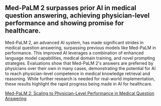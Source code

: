 ## Med-PaLM 2 surpasses prior AI in medical question answering, achieving physician-level performance and showing promise for healthcare.

Med-PaLM 2, an advanced AI system, has made significant strides in medical question answering, surpassing previous models like Med-PaLM in performance. This improved AI leverages a combination of enhanced language model capabilities, medical domain training, and novel prompting strategies. Evaluations show that Med-PaLM 2's answers are preferred by physicians over their own in many cases, demonstrating the potential for AI to reach physician-level competence in medical knowledge retrieval and reasoning. While further research is needed for real-world implementation, these results highlight the rapid progress being made in AI for healthcare.

[Med-PaLM 2:  Scaling to Physician-Level Performance in Medical Question Answering](https://arxiv.org/pdf/2305.09617)
